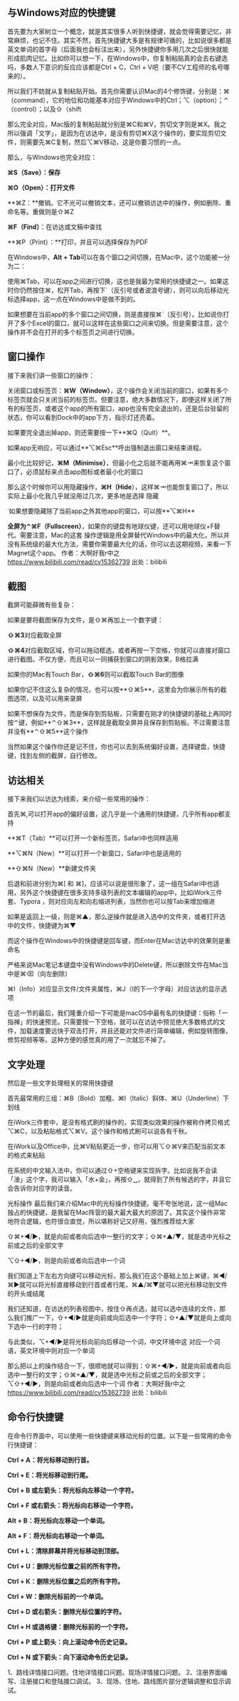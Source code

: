 ## 与Windows对应的快捷键

首先要为大家树立一个概念，就是其实很多人听到快捷键，就会觉得需要记忆，非常麻烦，也记不住。其实不然，首先快捷键大多是有规律可循的，比如说很多都是英文单词的首字母（后面我也会标注出来），另外快捷键你多用几次之后很快就能形成肌肉记忆。比如你可以想一下，在Windows中，你复制粘贴真的会去右键选吗，多数人下意识的反应应该都是Ctrl + C，Ctrl + V吧（要不CV工程师的名号哪来的）。

所以我们不妨就从复制粘贴开始。首先你需要认识Mac的4个修饰键，分别是：⌘（command），它的地位和功能基本对应于Windows中的Ctrl；⌥（option）；⌃（control）；以及⇧（shift

那么完全对应，Mac版的复制粘贴就分别是⌘C和⌘V，剪切文字则是⌘X。我之所以强调「文字」，是因为在访达中，是没有剪切⌘X这个操作的，要实现剪切文件，则需要先⌘C复制，然后⌥⌘V移动，这是你要习惯的一点。

那么，与Windows也完全对应：

**⌘S（Save）：保存**

**⌘O（Open）：打开文件**

**⌘Z：**撤销。它不光可以撤销文本，还可以撤销访达中的操作，例如删除、重命名等。重做则是⇧⌘Z

**⌘F（Find）**：在访达或文稿中查找

**⌘P（Print）：**打印，并且可以选择保存为PDF

在Windows中，**Alt + Tab**可以在各个窗口之间切换，在Mac中，这个功能被一分为二：

使用⌘Tab，可以在app之间进行切换，这也是我最为常用的快捷键之一。如果这时你仍然按住⌘，松开Tab，再按下`（反引号或者波浪号键），则可以向后移动光标选择app，这一点在Windows中是做不到的。

如果想要在当前app的多个窗口之间切换，则是直接按⌘`（反引号）。比如说你打开了多个Excel的窗口，就可以这样在这些窗口之间来切换。但是需要注意，这个操作并不会在打开的多个标签页之间进行切换。

## 窗口操作



接下来我们讲一些窗口的操作：

关闭窗口或标签页：**⌘W（Window）**，这个操作会关闭当前的窗口，如果有多个标签页就会只关闭当前的标签页。但要注意，绝大多数情况下，即便这样关闭了所有的标签页，或者这个app的所有窗口，app也没有完全退出的，还是后台驻留的状态，你可以看到Dock中的app下方，指示灯还亮着。

如果要完全退出掉app，则还需要按一下**⌘Q（Quit）**。

如果app无响应，可以通过**⌥⌘Esc**呼出强制退出窗口来结束进程。

最小化比较好记，**⌘M（Minimise）**，但最小化之后就不能再用⌘⇥来恢复这个窗口了，必须鼠标来点击app图标或者最小化的窗口

那么这个时候你可以用隐藏操作，**⌘H（Hide**），这样⌘⇥也能恢复窗口了，所以实际上最小化我几乎就没用过几次，更多地是选择 隐藏

˙如果想要隐藏除了当前app之外其他app的窗口，可以按**⌥⌘H**

**全屏为⌃⌘F（Fullscreen）**，如果你的键盘有地球仪键，还可以用地球仪+F替代。需要注意，Mac的这套 操作逻辑是用全屏替代Windows中的最大化，所以并没有系统级的最大化方法，需要你需要最大化的话，你可以去这期视频，来看一下Magnet这个app。 作者：大啊好我r中之 https://www.bilibili.com/read/cv15362739 出处：bilibili

## 截图

截屏可能薛微有些复杂：

如果是要将截图保存为文件，是⇧⌘再加上一个数字键：

**⇧⌘3**对应截取全屏

**⇧⌘4**对应截取区域，你可以拖动框选，或者再按一下空格，你就可以直接对窗口进行截图。不仅方便，而且可以一同捕获到窗口的阴影效果，B格拉满

如果你的Mac有Touch Bar，**⇧⌘6**则可以截取Touch Bar的图像

如果你记不住这么复杂的情况，也可以按**⇧⌘5**，这里会为你展示所有的截图选项，以及可以用来录屏

如果不想保存为文件，而是保存到剪贴板，只需要在刚才的快捷键的基础上再同时按⌃键，例如**⌃⇧⌘3**，这样就是截取全屏并且保存到剪贴板。不过需要注意并没有**⌃⇧⌘5**这个操作

当然如果这个操作你还是记不住，你也可以去到系统偏好设置，选择键盘，快捷键，找到左侧的截屏，自行修改。

## 访达相关

接下来我们以访达为线索，来介绍一些常用的操作：

首先⌘,可以打开app的偏好设置，这几乎是一个通用的快捷键，几乎所有app都支持

**⌘T（Tab）**可以打开一个新标签页，Safari中也同样适用

**⌥⌘N（New）**可以打开一个新窗口，Safari中也是适用的

**⇧⌘N（New）**新建文件夹

后退和前进分别为⌘[ 和 ⌘]，应该可以说是很形象了，这一组在Safari中也适用，另外这个快捷键在很多支持多级列表的文本编辑的app中，比如iWork三件套、Typora ，则对应向左和向右缩进列表，当然你也可以按Tab来增加缩进

如果是返回上一级，则是⌘▲，那么逆操作就是进入选中的文件夹，或者打开选中的文件，快捷键为⌘▼

而这个操作在Windows中的快捷键是回车键，而Enter在Mac访达中的效果则是重命名

严格来说Mac笔记本键盘中没有Windows中的Delete键，所以删除文件在Mac当中是⌘⌫（向左删除）

⌘I（Info）对应显示文件/文件夹属性，⌘J（I的下一个字母）对应访达的显示选项

在这一节的最后，我们隆重介绍一下可能是macOS中最有名的快捷键：俗称「一指禅」的快速预览。只需要按一下空格，就可以在访达中预览绝大多数格式的文件，加载速度要远快于双击打开，并且还能对文件进行简单编辑，例如旋转图像，修剪视频等等。这种方便的感觉真的用了一次就忘不掉了。

## 文字处理

然后是一些文字处理相关的常用快捷键

首先最常用的三组：⌘B（Bold）加粗、⌘I（Italic）斜体、⌘U（Underline）下划线

在iWork三件套中，是没有格式刷的操作的，实现类似效果的操作被称作拷贝格式⌥⌘C，以及粘贴格式⌥⌘V。这个操作和格式刷可以说各有千秋。

在iWork以及Office中，比⌘V粘贴更近一步，你可以用⌥⇧⌘V来匹配当前文本的格式来粘贴

在系统的中文输入法中，你可以通过⇧+空格键来实现拆字。比如说我不会读「淦」这个字，我可以输入「水+金」，再按⇧␣，就得到了所有候选的字，并且它会告诉你对应字的读音。


光标操作
最后我们来介绍Mac中的光标操作快捷键。毫不夸张地说，这一组Mac独占的快捷键，是我留在Mac阵营的最大最大最大的原因了。其实这个操作非常地符合逻辑，也符很合直觉，所以堪称好记又好用，强烈推荐给大家

⇧⌘+◀︎/▶︎，就是向前或者向后选中一整行的文字；⇧⌘+▲/▼，就是选中光标之前或之后的全部文字

⌥⇧+◀︎/▶︎，则是向前或者向后选中一个词

我们知道上下左右方向键可以移动光标，那么我们在这个基础上加上⌘键，⌘◀︎/⌘▶︎就可以将光标直接移动到行首或者行尾，⌘▲/⌘▼就可以把光标移动到文件的开头或结尾

我们还知道，在访达的列表视图中，按住⇧再点选，就可以选中连续的文件，那么我们推广一下，⇧+◀︎/▶︎就是向前或向后选中一个字符；⇧+▲/▼就是向上或向下选中一行的字符；

与此类似，⌥+◀︎/▶︎是将光标向前向后移动一个词，中文环境中这 对应一个词语，英文环境中则对应一个单词

那么把以上的操作结合一下，很顺地就可以得到：⇧⌘+◀︎/▶︎，就是向前或者向后选中一整行的文字；⇧⌘+▲/▼，就是选中光标之前或之后的全部文字；⌥⇧+◀︎/▶︎，则是向前或者向后选中一个词 作者：大啊好我r中之 https://www.bilibili.com/read/cv15362739 出处：bilibili

## 命令行快捷键

在命令行界面中，可以使用一些快捷键来移动光标的位置。以下是一些常用的命令行快捷键：

**Ctrl + A：将光标移动到行首。**

**Ctrl + E：将光标移动到行尾。**

**Ctrl + B 或左箭头：将光标向左移动一个字符。**

**Ctrl + F 或右箭头：将光标向右移动一个字符。**

**Alt + B：将光标向左移动一个单词。**

**Alt + F：将光标向右移动一个单词。**

**Ctrl + L：清除屏幕并将光标移动到顶部。**

**Ctrl + U：删除光标位置之前的所有字符。**

**Ctrl + K：删除光标位置之后的所有字符。**

**Ctrl + W：删除光标前的一个单词。**

**Ctrl + D 或右箭头：删除光标位置的字符。**

**Ctrl + H 或退格键：删除光标前的一个字符。**

**Ctrl + P 或上箭头：向上滚动命令历史记录。**

**Ctrl + N 或下箭头：向下滚动命令历史记录。**



1、路线详情接口问题。住地详情接口问题。现场详情接口问题。
2、注册界面编写、注册接口和登陆接口调试。
3、现场、住地、路线图片部分逻辑调整和显示调试。

